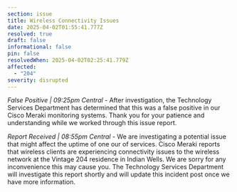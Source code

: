 ```yaml
---
section: issue
title: Wireless Connectivity Issues
date: 2025-04-02T01:55:41.777Z
resolved: true
draft: false
informational: false
pin: false
resolvedWhen: 2025-04-02T02:25:41.779Z
affected:
  - "204"
severity: disrupted
---
```

*False Positive | 09:25pm Central* - After investigation, the Technology Services Department has determined that this was a false positive in our Cisco Meraki monitoring systems. Thank you for your patience and understanding while we worked through this issue report.

*Report Received | 08:55pm Central* - We are investigating a potential issue that might affect the uptime of one our of services. Cisco Meraki reports that wireless clients are experiencing connectivity issues to the wireless network at the Vintage 204 residence in Indian Wells. We are sorry for any inconvenience this may cause you. The Technology Services Department will investigate this report shortly and will update this incident post once we have more information.